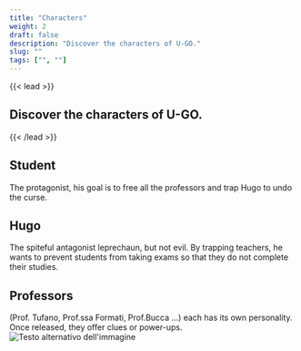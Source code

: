 ```yaml
---
title: "Characters"
weight: 2
draft: false
description: "Discover the characters of U-GO."
slug: ""
tags: ["", ""]
---
```


{{< lead >}}
## Discover the characters of U-GO.
{{< /lead >}}

## Student
The protagonist, his goal is to free all the professors and trap Hugo to undo the curse.

## Hugo
The spiteful antagonist leprechaun, but not evil. By trapping teachers, he wants to prevent students from taking exams so that they do not complete their studies.

## Professors
(Prof. Tufano, Prof.ssa Formati, Prof.Bucca ...) each has its own personality. Once released, they offer clues or power-ups.
![Testo alternativo dell'immagine](/img/prof.png "")